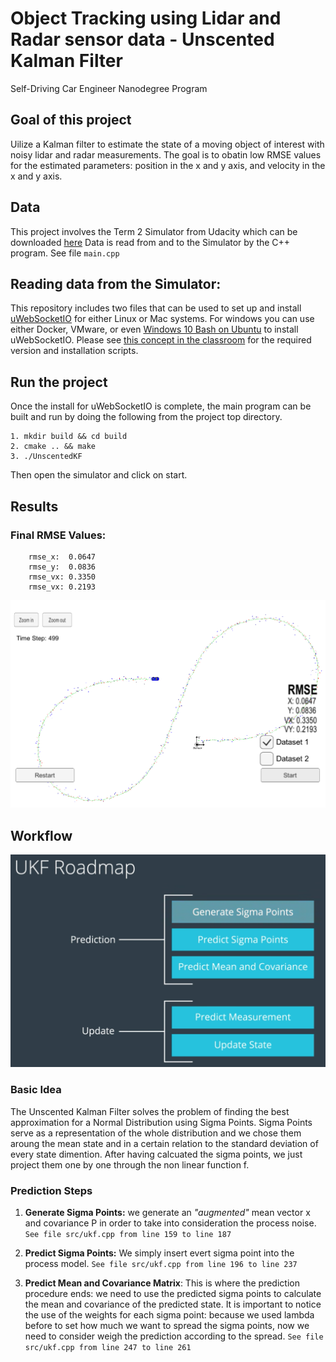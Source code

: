 # Object Tracking using Lidar and Radar sensor data - Unscented Kalman Filter
Self-Driving Car Engineer Nanodegree Program

## Goal of this project
Uilize a Kalman filter to estimate the state of a moving object of interest with noisy lidar and radar measurements.
The goal is to obatin low RMSE values for the estimated parameters: position in the x and y axis, and velocity in the x and y axis.

## Data
This project involves the Term 2 Simulator from Udacity which can be downloaded [here](https://github.com/udacity/self-driving-car-sim/releases)
Data is read from and to the Simulator by the C++ program. See file `main.cpp`

## Reading data from the Simulator:
This repository includes two files that can be used to set up and install [uWebSocketIO](https://github.com/uWebSockets/uWebSockets) for either Linux or Mac systems. For windows you can use either Docker, VMware, or even [Windows 10 Bash on Ubuntu](https://www.howtogeek.com/249966/how-to-install-and-use-the-linux-bash-shell-on-windows-10/) to install uWebSocketIO. Please see [this concept in the classroom](https://classroom.udacity.com/nanodegrees/nd013/parts/40f38239-66b6-46ec-ae68-03afd8a601c8/modules/0949fca6-b379-42af-a919-ee50aa304e6a/lessons/f758c44c-5e40-4e01-93b5-1a82aa4e044f/concepts/16cf4a78-4fc7-49e1-8621-3450ca938b77) for the required version and installation scripts.

## Run the project
Once the install for uWebSocketIO is complete, the main program can be built and run by doing the following from the project top directory.

    1. mkdir build && cd build
    2. cmake .. && make
    3. ./UnscentedKF

Then open the simulator and click on start.

## Results

### Final RMSE Values:

        rmse_x:  0.0647
        rmse_y:  0.0836
        rmse_vx: 0.3350
        rmse_vx: 0.2193
        
![](images/Finished_loop.png) 

## Workflow

![](images/Workflow.png)

### Basic Idea

The Unscented Kalman Filter solves the problem of finding the best approximation for a Normal Distribution using Sigma Points.
Sigma Points serve as a representation of the whole distribution and we chose them aroung the mean state and in a certain relation to the standard deviation of every state dimention.
After having calcuated the sigma points, we just project them one by one through the non linear function f.

### Prediction Steps
1. **Generate Sigma Points:** we generate an _"augmented"_ mean vector x and covariance P in order to take into consideration the process noise.
`See file src/ukf.cpp from line 159 to line 187`

2. **Predict Sigma Points:** We simply insert evert sigma point into the process model.
`See file src/ukf.cpp from line 196 to line 237`

3. **Predict Mean and Covariance Matrix**: This is where the prediction procedure ends: we need to use the predicted sigma points to calculate the mean and covariance of the predicted state. It is important to notice the use of the weights for each sigma point: because we used lambda before to set how much we want to spread the sigma points, now we need to consider weigh the prediction according to the spread. `See file src/ukf.cpp from line 247 to line 261`
